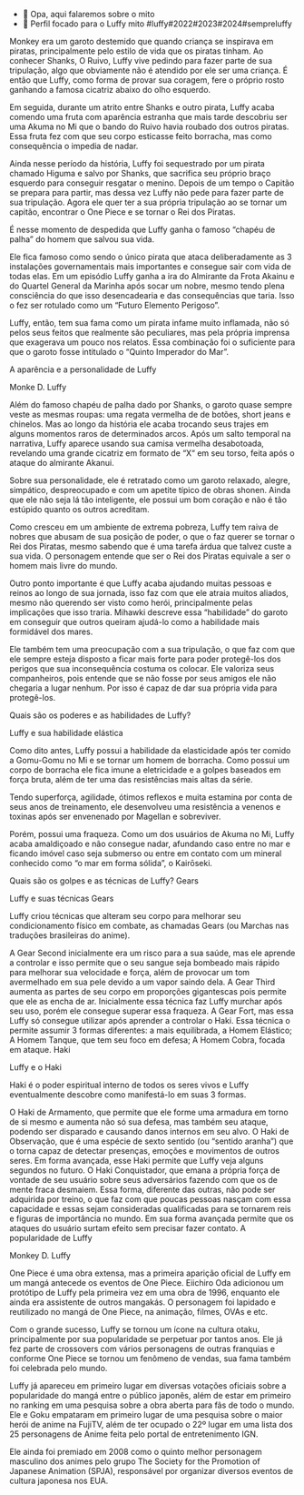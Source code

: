 - 👋 Opa, aqui falaremos sobre o mito
- 👀 Perfil focado para o Luffy mito #luffy#2022#2023#2024#sempreluffy

Monkey era um garoto destemido que quando criança se inspirava em piratas, principalmente pelo estilo de vida que os piratas tinham. Ao conhecer Shanks, O Ruivo, Luffy vive pedindo para fazer parte de sua tripulação, algo que obviamente não é atendido por ele ser uma criança. É então que Luffy, como forma de provar sua coragem, fere o próprio rosto ganhando a famosa cicatriz abaixo do olho esquerdo.

Em seguida, durante um atrito entre Shanks e outro pirata, Luffy acaba comendo uma fruta com aparência estranha que mais tarde descobriu ser uma Akuma no Mi que o bando do Ruivo havia roubado dos outros piratas. Essa fruta fez com que seu corpo esticasse feito borracha, mas como consequência o impedia de nadar.

Ainda nesse período da história, Luffy foi sequestrado por um pirata chamado Higuma e salvo por Shanks, que sacrifica seu próprio braço esquerdo para conseguir resgatar o menino. Depois de um tempo o Capitão se prepara para partir, mas dessa vez Luffy não pede para fazer parte de sua tripulação. Agora ele quer ter a sua própria tripulação ao se tornar um capitão, encontrar o One Piece e se tornar o Rei dos Piratas.

É nesse momento de despedida que Luffy ganha o famoso “chapéu de palha” do homem que salvou sua vida.

Ele fica famoso como sendo o único pirata que ataca deliberadamente as 3 instalações governamentais mais importantes e consegue sair com vida de todas elas. Em um episódio Luffy ganha a ira do Almirante da Frota Akainu e do Quartel General da Marinha após socar um nobre, mesmo tendo plena consciência do que isso desencadearia e das consequências que taria. Isso o fez ser rotulado como um “Futuro Elemento Perigoso”.

Luffy, então, tem sua fama como um pirata infame muito inflamada, não só pelos seus feitos que realmente são peculiares, mas pela própria imprensa que exagerava um pouco nos relatos. Essa combinação foi o suficiente para que o garoto fosse intitulado o “Quinto Imperador do Mar”.

A aparência e a personalidade de Luffy

Monke D. Luffy

Além do famoso chapéu de palha dado por Shanks, o garoto quase sempre veste as mesmas roupas: uma regata vermelha de de botões, short jeans e chinelos. Mas ao longo da história ele acaba trocando seus trajes em alguns momentos raros de determinados arcos. Após um salto temporal na narrativa, Luffy aparece usando sua camisa vermelha desabotoada, revelando uma grande cicatriz em formato de “X“ em seu torso, feita após o ataque do almirante Akanui.

Sobre sua personalidade, ele é retratado como um garoto relaxado, alegre, simpático, despreocupado e com um apetite típico de obras shonen. Ainda que ele não seja lá tão inteligente, ele possui um bom coração e não é tão estúpido quanto os outros acreditam.

Como cresceu em um ambiente de extrema pobreza, Luffy tem raiva de nobres que abusam de sua posição de poder, o que o faz querer se tornar o Rei dos Piratas, mesmo sabendo que é uma tarefa árdua que talvez custe a sua vida. O personagem entende que ser o Rei dos Piratas equivale a ser o homem mais livre do mundo.

Outro ponto importante é que Luffy acaba ajudando muitas pessoas e reinos ao longo de sua jornada, isso faz com que ele atraia muitos aliados, mesmo não querendo ser visto como herói, principalmente pelas implicações que isso traria. Mihawki descreve essa “habilidade” do garoto em conseguir que outros queiram ajudá-lo como a habilidade mais formidável dos mares.

Ele também tem uma preocupação com a sua tripulação, o que faz com que ele sempre esteja disposto a ficar mais forte para poder protegê-los dos perigos que sua inconsequência costuma os colocar. Ele valoriza seus companheiros, pois entende que se não fosse por seus amigos ele não chegaria a lugar nenhum. Por isso é capaz de dar sua própria vida para protegê-los.

Quais são os poderes e as habilidades de Luffy?

Luffy e sua habilidade elástica

Como dito antes, Luffy possui a habilidade da elasticidade após ter comido a Gomu-Gomu no Mi e se tornar um homem de borracha. Como possui um corpo de borracha ele fica imune a eletricidade e a golpes baseados em força bruta, além de ter uma das resistências mais altas da série.

Tendo superforça, agilidade, ótimos reflexos e muita estamina por conta de seus anos de treinamento, ele desenvolveu uma resistência a venenos e toxinas após ser envenenado por Magellan e sobreviver.

Porém, possui uma fraqueza. Como um dos usuários de Akuma no Mi, Luffy acaba amaldiçoado e não consegue nadar, afundando caso entre no mar e ficando imóvel caso seja submerso ou entre em contato com um mineral conhecido como “o mar em forma sólida”, o Kairōseki. 

Quais são os golpes e as técnicas de Luffy?
Gears

Luffy e suas técnicas Gears

Luffy criou técnicas que alteram seu corpo para melhorar seu condicionamento físico em combate, as chamadas Gears (ou Marchas nas traduções brasileiras do anime).

A Gear Second inicialmente era um risco para a sua saúde, mas ele aprende a controlar e isso permite que o seu sangue seja bombeado mais rápido para melhorar sua velocidade e força, além de provocar um tom avermelhado em sua pele devido a um vapor saindo dela.
A Gear Third aumenta as partes de seu corpo em proporções gigantescas pois permite que ele as encha de ar. Inicialmente essa técnica faz Luffy murchar após seu uso, porém ele consegue superar essa fraqueza.
A Gear Fort, mas essa Luffy só consegue utilizar após aprender a controlar o Haki. Essa técnica o permite assumir 3 formas diferentes: a mais equilibrada, a Homem Elástico; A Homem Tanque, que tem seu foco em defesa; A Homem Cobra, focada em ataque.
Haki

Luffy e o Haki

Haki é o poder espiritual interno de todos os seres vivos e Luffy eventualmente descobre como manifestá-lo em suas 3 formas.

O Haki de Armamento, que permite que ele forme uma armadura em torno de si mesmo e aumenta não só sua defesa, mas também seu ataque, podendo ser disparado e causando danos internos em seu alvo.
O Haki de Observação, que é uma espécie de sexto sentido (ou “sentido aranha”) que o torna capaz de detectar presenças, emoções e movimentos de outros seres. Em forma avançada, esse Haki permite que Luffy veja alguns segundos no futuro.
O Haki Conquistador, que emana a própria força de vontade de seu usuário sobre seus adversários fazendo com que os de mente fraca desmaiem. Essa forma, diferente das outras, não pode ser adquirida por treino, o que faz com que poucas pessoas nasçam com essa capacidade e essas sejam consideradas qualificadas para se tornarem reis e figuras de importância no mundo. Em sua forma avançada permite que os ataques do usuário surtam efeito sem precisar fazer contato.
A popularidade de Luffy

Monkey D. Luffy

One Piece é uma obra extensa, mas a primeira aparição oficial de Luffy em um mangá antecede os eventos de One Piece. Eiichiro Oda adicionou um protótipo de Luffy pela primeira vez em uma obra de 1996, enquanto ele ainda era assistente de outros mangakás. O personagem foi lapidado e reutilizado no mangá de One Piece, na animação, filmes, OVAs e etc.

Com o grande sucesso, Luffy se tornou um ícone na cultura otaku, principalmente por sua popularidade se perpetuar por tantos anos. Ele já fez  parte de crossovers com vários personagens de outras franquias e conforme One Piece se tornou um fenômeno de vendas, sua fama também foi celebrada pelo mundo.

Luffy já apareceu em primeiro lugar em diversas votações oficiais sobre a popularidade do mangá entre o público japonês, além de estar em primeiro no ranking em uma pesquisa sobre a obra aberta para fãs de todo o mundo. Ele e Goku empataram em primeiro lugar de uma pesquisa sobre o maior herói de anime na FujiTV, além de ter ocupado o 22º lugar em uma lista dos 25 personagens de Anime feita pelo portal de entretenimento IGN.

Ele ainda foi premiado em 2008 como o quinto melhor personagem masculino dos animes pelo grupo The Society for the Promotion of Japanese Animation (SPJA), responsável por organizar diversos eventos de cultura japonesa nos EUA.
